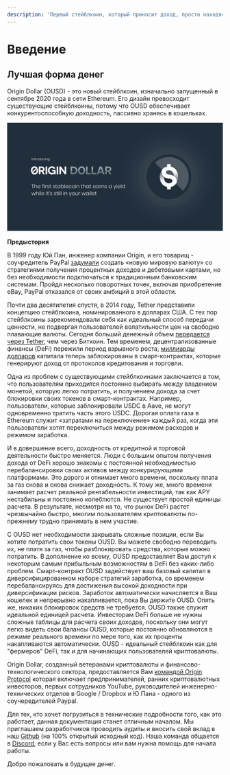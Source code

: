 ```yaml
---
description: 'Первый стейблкоин, который приносит доход, просто находясь в Вашем кошельке'
---
```


# Введение

## **Лучшая форма денег**

Origin Dollar \(OUSD\) - это новый стейблкоин, изначально запущенный в сентябре 2020 года в сети Ethereum. Его дизайн превосходит существующие стейблкоины, потому что OUSD обеспечивает конкурентоспособную доходность, пассивно хранясь в кошельках.

![](.gitbook/assets/origin-dollar-summary.jpeg)

**Предыстория**

В 1999 году Юй Пан, инженер компании Origin, и его товарищ - соучредитель PayPal [задумали](https://www.cnbc.com/2017/08/14/david-sacks-cryptocurrency-interview.html) создать «новую мировую валюту» со стратегиями получения процентных доходов и дебетовыми картами, но без необходимости подключаться к традиционным банковским системам. Пройдя несколько поворотных точек, включая приобретение eBay, PayPal отказался от своих амбиций в этой области.

Почти два десятилетия спустя, в 2014 году, Tether представили концепцию стейблкоина, номинированного в долларах США. С тех пор стейблкоины зарекомендовали себя как идеальный способ передачи ценности, не подвергая пользователей волатильности цен на свободно плавающие валюты. Сегодня больший денежный объем [передается через Tether,](https://www.bloomberg.com/news/articles/2019-10-01/tether-not-bitcoin-likely-the-world-s-most-used-cryptocurrency) чем через Биткоин. Тем временем, децентрализованные финансы \(DeFi\) пережили период взрывного роста, [миллиарды долларов](https://defipulse.com/) капитала теперь заблокированы в смарт-контрактах, которые генерируют доход от протоколов кредитования и торговли.

Одна из проблем с существующими стейблкоинами заключается в том, что пользователям приходится постоянно выбирать между владением монетой, которую легко потратить, и получением дохода за счет блокировки своих токенов в смарт-контрактах. Например, пользователи, которые заблокировали USDC в Aave, не могут одновременно тратить часть этого USDC. Дорогая оплата газа в Ethereum служит «затратами на переключение» каждый раз, когда эти пользователи хотят переключиться между режимом расходов и режимом заработка.

И в довершение всего, доходность от кредитной и торговой деятельности быстро меняется. Люди с большим опытом получения дохода от DeFi хорошо знакомы с постоянной необходимостью перебалансировки своих активов между конкурирующими платформами. Это дорого и отнимает много времени, поскольку плата за газ снова и снова снижает доходность. К тому же, много времени занимает расчет реальной рентабельности инвестиций, так как APY нестабильны и постоянно колеблются. Не существует простой единицы расчета. В результате, несмотря на то, что рынок DeFi растет чрезвычайно быстро, многим пользователям криптовалюты по-прежнему трудно принимать в нем участие.

С OUSD нет необходимости закрывать сложные позиции, если Вы хотите потратить свои токены OUSD. Вы можете свободно переводить их, не платя за газ, чтобы разблокировать средства, которые можно потратить. В дополнение ко всему, OUSD предоставляет Вам доступ к некоторым самым прибыльным возможностям в DeFi без каких-либо проблем. Смарт-контракт OUSD задействует ваш базовый капитал в диверсифицированном наборе стратегий заработка, со временем перебалансируясь для достижения высокой доходности при диверсификации рисков. Заработок автоматически начисляется в Ваш кошелек и непрерывно накапливается, пока Вы держите OUSD. Опять же, никаких блокировок средств не требуется. OUSD также служит идеальной единицей расчета. Инвесторам DeFi больше не нужны сложные таблицы для расчета своих доходов, поскольку они могут легко видеть свои балансы OUSD, которые постоянно обновляются в режиме реального времени по мере того, как их проценты накапливаются автоматически. OUSD - идеальный стейблкоин как для "фермеров" DeFi, так и для начинающих пользователей криптовалюты.

Origin Dollar, созданный ветеранами криптовалюты и финансово-технологического сектора, предоставляется Вам [ командой ](https://www.originprotocol.com/team) [Origin Protocol](https://www.originprotocol.com) которая включает предпринимателей, ранних криптовалютных инвесторов, первых сотрудников YouTube, руководителей инженерно-технических отделов в Google / Dropbox и Ю Пана - одного из соучередителей Paypal.

Для тех, кто хочет погрузиться в технические подробности того, как это работает, данная документация станет отличным началом. Мы приглашаем разработчиков проводить аудиты и вносить свой вклад в наш [Github](http://www.github.com/OriginProtocol)  \(на 100% открытый исходный код\). Наша команда общается в [Discord](https://www.originprotocol.com/discord), если у Вас есть вопросы или вам нужна помощь для начала работы.

Добро пожаловать в будущее денег.


